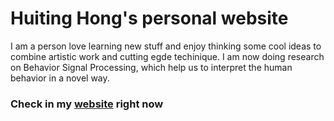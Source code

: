 # Huiting Hong's personal website
I am a person love learning new stuff and enjoy thinking some cool ideas to combine artistic work and cutting egde techinique. I am now doing research on Behavior Signal Processing, which help us to interpret the human behavior in a novel way.
### Check in my [website](http://w102060018w.github.io) right now
